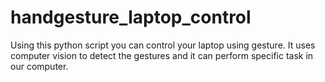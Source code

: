 # handgesture_laptop_control
Using this python script you can control your laptop using gesture. It uses computer vision to detect the gestures and it can perform specific task in our computer.
